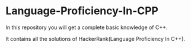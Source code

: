 # Language-Proficiency-In-CPP
In this repository you will get a complete basic knowledge of C++.

It contains all the solutions of HackerRank(Language Proficiency In C++).
